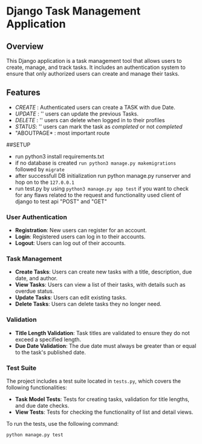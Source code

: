 # Django Task Management Application

## Overview

This Django application is a task management tool that allows users to create, manage, and track tasks. It includes an authentication system to ensure that only authorized users can create and manage their tasks.

## Features
- *CREATE* : Authenticated users can create a TASK with due Date.
- *UPDATE* : ''  users can update the previous Tasks.
- *DELETE* : '' users can delete when logged in to their profiles
- *STATUS*: '' users can mark the task as *completed* or not *completed*
- "ABOUTPAGE* : most important route

##SETUP
- run python3 install requirements.txt
- if no database is created ```run python3 manage.py makemigrations``` followed by ```migrate```
- after successfull DB initialization run python manage.py runserver and hop on to the ```127.0.0.1```
- run test.py  by using ```python3 manage.py app test``` if you want to check for any flaws related to the request and functionality used client of django to test api "POST" and "GET"


### User Authentication

- **Registration**: New users can register for an account.
- **Login**: Registered users can log in to their accounts.
- **Logout**: Users can log out of their accounts.

### Task Management

- **Create Tasks**: Users can create new tasks with a title, description, due date, and author.
- **View Tasks**: Users can view a list of their tasks, with details such as overdue status.
- **Update Tasks**: Users can edit existing tasks.
- **Delete Tasks**: Users can delete tasks they no longer need.

### Validation

- **Title Length Validation**: Task titles are validated to ensure they do not exceed a specified length.
- **Due Date Validation**: The due date must always be greater than or equal to the task's published date.

### Test Suite

The project includes a test suite located in `tests.py`, which covers the following functionalities:

- **Task Model Tests**: Tests for creating tasks, validation for title lengths, and due date checks.
- **View Tests**: Tests for checking the functionality of list and detail views.

To run the tests, use the following command:

```bash
python manage.py test
